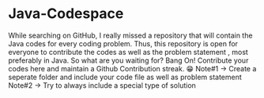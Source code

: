 # Java-Codespace
While searching on GitHub, I really missed a repository that will contain the Java codes for every coding problem.
Thus, this repository is open for everyone to contribute the codes as well as the problem statement , most preferably in Java.
So what are you waiting for? Bang On! Contribute your codes here and maintain a Github Contribution streak.
😁
Note#1 -> Create a seperate folder and include your code file as well as problem statement
Note#2 -> Try to always include a special type of solution
